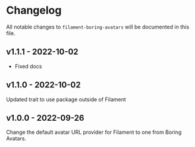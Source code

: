 # Changelog

All notable changes to `filament-boring-avatars` will be documented in this file.

## v1.1.1 - 2022-10-02

- Fixed docs

## v1.1.0 - 2022-10-02

Updated trait to use package outside of Filament

## v1.0.0 - 2022-09-26

Change the default avatar URL provider for Filament to one from Boring Avatars.
